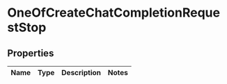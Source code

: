 # OneOfCreateChatCompletionRequestStop

## Properties
Name | Type | Description | Notes
------------ | ------------- | ------------- | -------------
